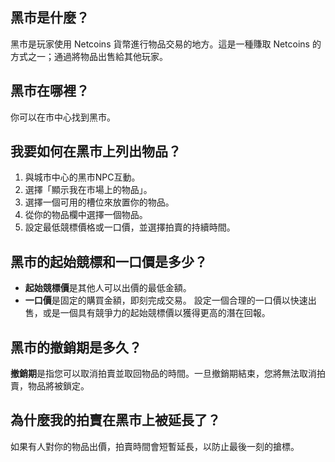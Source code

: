 ## 黑市是什麼？
黑市是玩家使用 Netcoins 貨幣進行物品交易的地方。這是一種賺取 Netcoins 的方式之一；通過將物品出售給其他玩家。

## 黑市在哪裡？
你可以在市中心找到黑市。

## 我要如何在黑市上列出物品？
1. 與城市中心的黑市NPC互動。
2. 選擇「顯示我在市場上的物品」。
3. 選擇一個可用的槽位來放置你的物品。
4. 從你的物品欄中選擇一個物品。
5. 設定最低競標價格或一口價，並選擇拍賣的持續時間。

## 黑市的起始競標和一口價是多少？
- **起始競標價**是其他人可以出價的最低金額。
- **一口價**是固定的購買金額，即刻完成交易。
設定一個合理的一口價以快速出售，或是一個具有競爭力的起始競標價以獲得更高的潛在回報。

## 黑市的撤銷期是多久？
**撤銷期**是指您可以取消拍賣並取回物品的時間。一旦撤銷期結束，您將無法取消拍賣，物品將被鎖定。

## 為什麼我的拍賣在黑市上被延長了？
如果有人對你的物品出價，拍賣時間會短暫延長，以防止最後一刻的搶標。